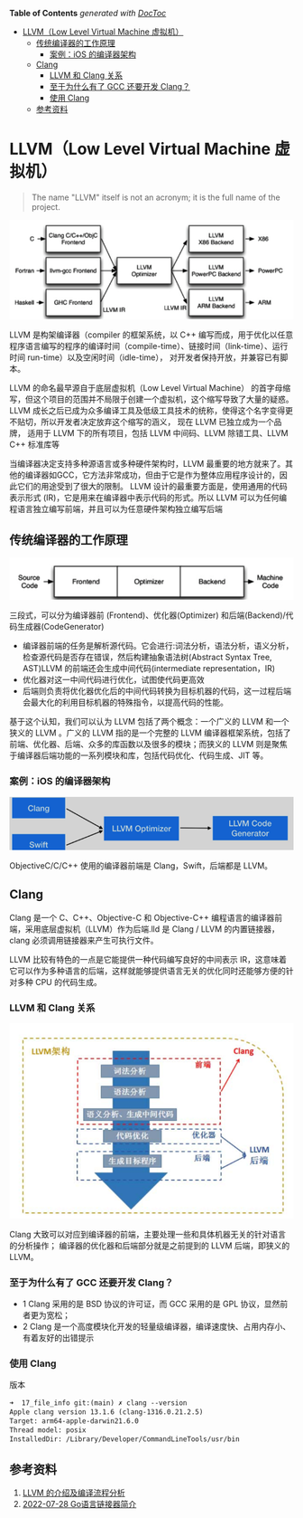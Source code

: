 <!-- START doctoc generated TOC please keep comment here to allow auto update -->
<!-- DON'T EDIT THIS SECTION, INSTEAD RE-RUN doctoc TO UPDATE -->
**Table of Contents**  *generated with [DocToc](https://github.com/thlorenz/doctoc)*

- [LLVM（Low Level Virtual Machine 虚拟机）](#llvmlow-level-virtual-machine-%E8%99%9A%E6%8B%9F%E6%9C%BA)
  - [传统编译器的工作原理](#%E4%BC%A0%E7%BB%9F%E7%BC%96%E8%AF%91%E5%99%A8%E7%9A%84%E5%B7%A5%E4%BD%9C%E5%8E%9F%E7%90%86)
    - [案例：iOS 的编译器架构](#%E6%A1%88%E4%BE%8Bios-%E7%9A%84%E7%BC%96%E8%AF%91%E5%99%A8%E6%9E%B6%E6%9E%84)
  - [Clang](#clang)
    - [LLVM 和 Clang 关系](#llvm-%E5%92%8C-clang-%E5%85%B3%E7%B3%BB)
    - [至于为什么有了 GCC 还要开发 Clang？](#%E8%87%B3%E4%BA%8E%E4%B8%BA%E4%BB%80%E4%B9%88%E6%9C%89%E4%BA%86-gcc-%E8%BF%98%E8%A6%81%E5%BC%80%E5%8F%91-clang)
    - [使用 Clang](#%E4%BD%BF%E7%94%A8-clang)
  - [参考资料](#%E5%8F%82%E8%80%83%E8%B5%84%E6%96%99)

<!-- END doctoc generated TOC please keep comment here to allow auto update -->

# LLVM（Low Level Virtual Machine 虚拟机）

> The name "LLVM" itself is not an acronym; it is the full name of the project.

![](.Clang_images/llvm_structure.png)

LLVM 是构架编译器（compiler 的框架系统，以 C++ 编写而成，用于优化以任意程序语言编写的程序的编译时间（compile-time）、链接时间（link-time）、运行时间
run-time）以及空闲时间（idle-time）， 对开发者保持开放，并兼容已有脚本。

LLVM 的命名最早源自于底层虚拟机（Low Level Virtual Machine） 的首字母缩写，但这个项目的范围并不局限于创建一个虚拟机，这个缩写导致了大量的疑惑。
LLVM 成长之后已成为众多编译工具及低级工具技术的统称，使得这个名字变得更不贴切，所以开发者决定放弃这个缩写的涵义，
现在 LLVM 已独立成为一个品牌， 适用于 LLVM 下的所有项目，包括 LLVM 中间码、LLVM 除错工具、LLVM C++ 标准库等

当编译器决定支持多种源语言或多种硬件架构时，LLVM 最重要的地方就来了。其他的编译器如GCC，它方法非常成功，但由于它是作为整体应用程序设计的，因此它们的用途受到了很大的限制。
LLVM 设计的最重要方面是，使用通用的代码表示形式 (IR)，它是用来在编译器中表示代码的形式。所以 LLVM
可以为任何编程语言独立编写前端，并且可以为任意硬件架构独立编写后端

## 传统编译器的工作原理

![](.Clang_images/traditional_compiler.png)

三段式，可以分为编译器前 (Frontend)、优化器(Optimizer) 和后端(Backend)/代码生成器(CodeGenerator)

- 编译器前端的任务是解析源代码。它会进行:词法分析，语法分析，语义分析，检查源代码是否存在错误，然后构建抽象语法树(Abstract
  Syntax Tree, AST)LLVM 的前端还会生成中间代码(intermediate representation，IR)
- 优化器对这一中间代码进行优化，试图使代码更高效
- 后端则负责将优化器优化后的中间代码转换为目标机器的代码，这一过程后端会最大化的利用目标机器的特殊指令，以提高代码的性能。

基于这个认知，我们可以认为 LLVM 包括了两个概念：一个广义的 LLVM 和一个狭义的 LLVM 。广义的 LLVM 指的是一个完整的 LLVM
编译器框架系统，包括了前端、优化器、后端、众多的库函数以及很多的模块；而狭义的 LLVM 则是聚焦于编译器后端功能的一系列模块和库，包括代码优化、代码生成、JIT
等。

### 案例：iOS 的编译器架构

![](.Clang_images/ios_structure.png)

ObjectiveC/C/C++ 使用的编译器前端是 Clang，Swift，后端都是 LLVM。

## Clang

Clang 是一个 C、C++、Objective-C 和 Objective-C++ 编程语言的编译器前端，采用底层虚拟机（LLVM）作为后端.lld 是 Clang / LLVM
的内置链接器，clang 必须调用链接器来产生可执行文件。

LLVM 比较有特色的一点是它能提供一种代码编写良好的中间表示 IR，这意味着它可以作为多种语言的后端，这样就能够提供语言无关的优化同时还能够方便的针对多种
CPU 的代码生成。

### LLVM 和 Clang 关系

![](.assets/img/.Clang_images/LLVM_structure.png)

Clang 大致可以对应到编译器的前端，主要处理一些和具体机器无关的针对语言的分析操作；
编译器的优化器和后端部分就是之前提到的 LLVM 后端，即狭义的 LLVM。

### 至于为什么有了 GCC 还要开发 Clang？

- 1 Clang 采用的是 BSD 协议的许可证，而 GCC 采用的是 GPL 协议，显然前者更为宽松；
- 2 Clang 是一个高度模块化开发的轻量级编译器，编译速度快、占用内存小、有着友好的出错提示

### 使用 Clang

版本

```shell
➜  17_file_info git:(main) ✗ clang --version
Apple clang version 13.1.6 (clang-1316.0.21.2.5)
Target: arm64-apple-darwin21.6.0
Thread model: posix
InstalledDir: /Library/Developer/CommandLineTools/usr/bin
```

## 参考资料

1. [LLVM 的介绍及编译流程分析](https://juejin.cn/post/7003244900401545247)
2. [2022-07-28 Go语言链接器简介](https://talkgo.org/t/topic/4043)